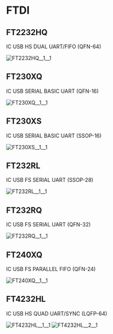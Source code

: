 # FTDI

## FT2232HQ
IC USB HS DUAL UART/FIFO (QFN-64)

![FT2232HQ__1__1](images/FTDI__FT2232HQ__1__1.png?raw=true) 

## FT230XQ
IC USB SERIAL BASIC UART (QFN-16)

![FT230XQ__1__1](images/FTDI__FT230XQ__1__1.png?raw=true) 

## FT230XS
IC USB SERIAL BASIC UART (SSOP-16)

![FT230XS__1__1](images/FTDI__FT230XS__1__1.png?raw=true) 

## FT232RL
IC USB FS SERIAL UART (SSOP-28)

![FT232RL__1__1](images/FTDI__FT232RL__1__1.png?raw=true) 

## FT232RQ
IC USB FS SERIAL UART (QFN-32)

![FT232RQ__1__1](images/FTDI__FT232RQ__1__1.png?raw=true) 

## FT240XQ
IC USB FS PARALLEL FIFO (QFN-24)

![FT240XQ__1__1](images/FTDI__FT240XQ__1__1.png?raw=true) 

## FT4232HL
IC USB HS QUAD UART/SYNC (LQFP-64)

![FT4232HL__1__1](images/FTDI__FT4232HL__1__1.png?raw=true) 
![FT4232HL__2__1](images/FTDI__FT4232HL__2__1.png?raw=true) 

